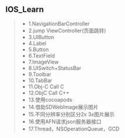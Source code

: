 ## IOS_Learn

> - 1.NavigationBarController
> - 2.jump ViewController(页面跳转)
> - 3.UIButton
> - 4.Label
> - 5.Button
> - 6.TextField
> - 7.ImageView
> - 8.UISwitch+StatusBar
> - 9.Toolbar
> - 10.TabBar
> - 11.Obj-C Call C
> - 12.ObjC  Call C++
> - 13.使用cocoapods
> - 14.借助SDWebImage展示图片
> - 15.不同分辨率分别区分2x 3x图片展示
> - 16.使用AFN请求json服务器接口
> - 17.Thread，NSOperationQueue，GCD

